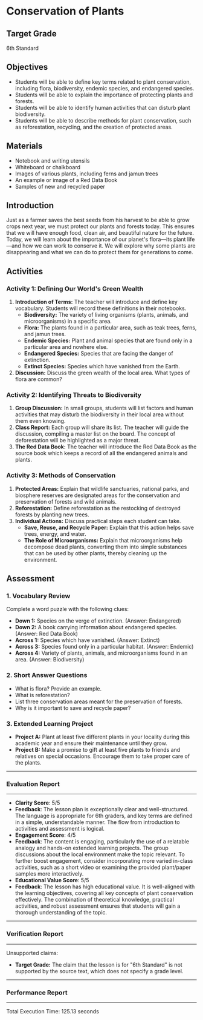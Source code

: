 # Conservation of Plants

## Target Grade
6th Standard

## Objectives
*   Students will be able to define key terms related to plant conservation, including flora, biodiversity, endemic species, and endangered species.
*   Students will be able to explain the importance of protecting plants and forests.
*   Students will be able to identify human activities that can disturb plant biodiversity.
*   Students will be able to describe methods for plant conservation, such as reforestation, recycling, and the creation of protected areas.

## Materials
*   Notebook and writing utensils
*   Whiteboard or chalkboard
*   Images of various plants, including ferns and jamun trees
*   An example or image of a Red Data Book
*   Samples of new and recycled paper

## Introduction
Just as a farmer saves the best seeds from his harvest to be able to grow crops next year, we must protect our plants and forests today. This ensures that we will have enough food, clean air, and beautiful nature for the future. Today, we will learn about the importance of our planet's flora—its plant life—and how we can work to conserve it. We will explore why some plants are disappearing and what we can do to protect them for generations to come.

## Activities

### Activity 1: Defining Our World's Green Wealth
1.  **Introduction of Terms:** The teacher will introduce and define key vocabulary. Students will record these definitions in their notebooks.
    *   **Biodiversity:** The variety of living organisms (plants, animals, and microorganisms) in a specific area.
    *   **Flora:** The plants found in a particular area, such as teak trees, ferns, and jamun trees.
    *   **Endemic Species:** Plant and animal species that are found only in a particular area and nowhere else.
    *   **Endangered Species:** Species that are facing the danger of extinction.
    *   **Extinct Species:** Species which have vanished from the Earth.
2.  **Discussion:** Discuss the green wealth of the local area. What types of flora are common?

### Activity 2: Identifying Threats to Biodiversity
1.  **Group Discussion:** In small groups, students will list factors and human activities that may disturb the biodiversity in their local area without them even knowing.
2.  **Class Report:** Each group will share its list. The teacher will guide the discussion, compiling a master list on the board. The concept of deforestation will be highlighted as a major threat.
3.  **The Red Data Book:** The teacher will introduce the Red Data Book as the source book which keeps a record of all the endangered animals and plants.

### Activity 3: Methods of Conservation
1.  **Protected Areas:** Explain that wildlife sanctuaries, national parks, and biosphere reserves are designated areas for the conservation and preservation of forests and wild animals.
2.  **Reforestation:** Define reforestation as the restocking of destroyed forests by planting new trees.
3.  **Individual Actions:** Discuss practical steps each student can take.
    *   **Save, Reuse, and Recycle Paper:** Explain that this action helps save trees, energy, and water.
    *   **The Role of Microorganisms:** Explain that microorganisms help decompose dead plants, converting them into simple substances that can be used by other plants, thereby cleaning up the environment.

## Assessment

### 1. Vocabulary Review
Complete a word puzzle with the following clues:
*   **Down 1:** Species on the verge of extinction. (Answer: Endangered)
*   **Down 2:** A book carrying information about endangered species. (Answer: Red Data Book)
*   **Across 1:** Species which have vanished. (Answer: Extinct)
*   **Across 3:** Species found only in a particular habitat. (Answer: Endemic)
*   **Across 4:** Variety of plants, animals, and microorganisms found in an area. (Answer: Biodiversity)

### 2. Short Answer Questions
*   What is flora? Provide an example.
*   What is reforestation?
*   List three conservation areas meant for the preservation of forests.
*   Why is it important to save and recycle paper?

### 3. Extended Learning Project
*   **Project A:** Plant at least five different plants in your locality during this academic year and ensure their maintenance until they grow.
*   **Project B:** Make a promise to gift at least five plants to friends and relatives on special occasions. Encourage them to take proper care of the plants.
---
### Evaluation Report
---
- **Clarity Score**: 5/5
- **Feedback**: The lesson plan is exceptionally clear and well-structured. The language is appropriate for 6th graders, and key terms are defined in a simple, understandable manner. The flow from introduction to activities and assessment is logical.
- **Engagement Score**: 4/5
- **Feedback**: The content is engaging, particularly the use of a relatable analogy and hands-on extended learning projects. The group discussions about the local environment make the topic relevant. To further boost engagement, consider incorporating more varied in-class activities, such as a short video or examining the provided plant/paper samples more interactively.
- **Educational Value Score**: 5/5
- **Feedback**: The lesson has high educational value. It is well-aligned with the learning objectives, covering all key concepts of plant conservation effectively. The combination of theoretical knowledge, practical activities, and robust assessment ensures that students will gain a thorough understanding of the topic.

---
### Verification Report
---
Unsupported claims:
*   **Target Grade:** The claim that the lesson is for "6th Standard" is not supported by the source text, which does not specify a grade level.

---
### Performance Report
---
Total Execution Time: 125.13 seconds